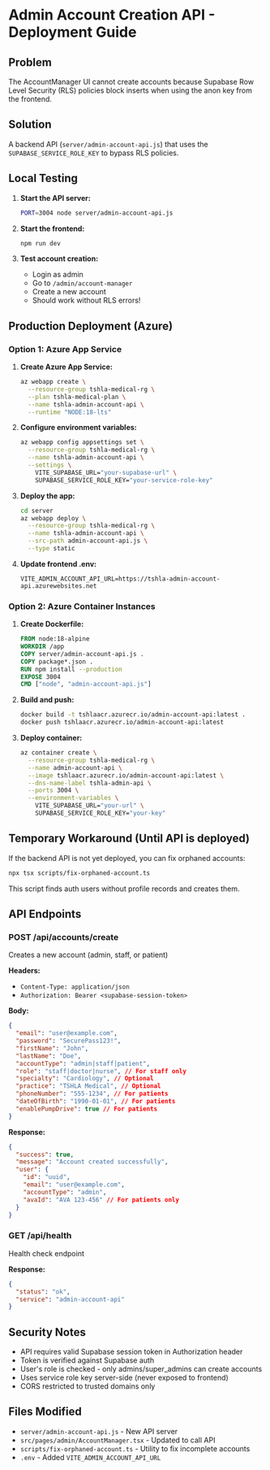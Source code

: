 # Admin Account Creation API - Deployment Guide

## Problem
The AccountManager UI cannot create accounts because Supabase Row Level Security (RLS) policies block inserts when using the anon key from the frontend.

## Solution
A backend API (`server/admin-account-api.js`) that uses the `SUPABASE_SERVICE_ROLE_KEY` to bypass RLS policies.

## Local Testing

1. **Start the API server:**
   ```bash
   PORT=3004 node server/admin-account-api.js
   ```

2. **Start the frontend:**
   ```bash
   npm run dev
   ```

3. **Test account creation:**
   - Login as admin
   - Go to `/admin/account-manager`
   - Create a new account
   - Should work without RLS errors!

## Production Deployment (Azure)

### Option 1: Azure App Service

1. **Create Azure App Service:**
   ```bash
   az webapp create \
     --resource-group tshla-medical-rg \
     --plan tshla-medical-plan \
     --name tshla-admin-account-api \
     --runtime "NODE:18-lts"
   ```

2. **Configure environment variables:**
   ```bash
   az webapp config appsettings set \
     --resource-group tshla-medical-rg \
     --name tshla-admin-account-api \
     --settings \
       VITE_SUPABASE_URL="your-supabase-url" \
       SUPABASE_SERVICE_ROLE_KEY="your-service-role-key"
   ```

3. **Deploy the app:**
   ```bash
   cd server
   az webapp deploy \
     --resource-group tshla-medical-rg \
     --name tshla-admin-account-api \
     --src-path admin-account-api.js \
     --type static
   ```

4. **Update frontend .env:**
   ```
   VITE_ADMIN_ACCOUNT_API_URL=https://tshla-admin-account-api.azurewebsites.net
   ```

### Option 2: Azure Container Instances

1. **Create Dockerfile:**
   ```dockerfile
   FROM node:18-alpine
   WORKDIR /app
   COPY server/admin-account-api.js .
   COPY package*.json .
   RUN npm install --production
   EXPOSE 3004
   CMD ["node", "admin-account-api.js"]
   ```

2. **Build and push:**
   ```bash
   docker build -t tshlaacr.azurecr.io/admin-account-api:latest .
   docker push tshlaacr.azurecr.io/admin-account-api:latest
   ```

3. **Deploy container:**
   ```bash
   az container create \
     --resource-group tshla-medical-rg \
     --name admin-account-api \
     --image tshlaacr.azurecr.io/admin-account-api:latest \
     --dns-name-label tshla-admin-api \
     --ports 3004 \
     --environment-variables \
       VITE_SUPABASE_URL="your-url" \
       SUPABASE_SERVICE_ROLE_KEY="your-key"
   ```

## Temporary Workaround (Until API is deployed)

If the backend API is not yet deployed, you can fix orphaned accounts:

```bash
npx tsx scripts/fix-orphaned-account.ts
```

This script finds auth users without profile records and creates them.

## API Endpoints

### POST /api/accounts/create
Creates a new account (admin, staff, or patient)

**Headers:**
- `Content-Type: application/json`
- `Authorization: Bearer <supabase-session-token>`

**Body:**
```json
{
  "email": "user@example.com",
  "password": "SecurePass123!",
  "firstName": "John",
  "lastName": "Doe",
  "accountType": "admin|staff|patient",
  "role": "staff|doctor|nurse", // For staff only
  "specialty": "Cardiology", // Optional
  "practice": "TSHLA Medical", // Optional
  "phoneNumber": "555-1234", // For patients
  "dateOfBirth": "1990-01-01", // For patients
  "enablePumpDrive": true // For patients
}
```

**Response:**
```json
{
  "success": true,
  "message": "Account created successfully",
  "user": {
    "id": "uuid",
    "email": "user@example.com",
    "accountType": "admin",
    "avaId": "AVA 123-456" // For patients only
  }
}
```

### GET /api/health
Health check endpoint

**Response:**
```json
{
  "status": "ok",
  "service": "admin-account-api"
}
```

## Security Notes

- API requires valid Supabase session token in Authorization header
- Token is verified against Supabase auth
- User's role is checked - only admins/super_admins can create accounts
- Uses service role key server-side (never exposed to frontend)
- CORS restricted to trusted domains only

## Files Modified

- `server/admin-account-api.js` - New API server
- `src/pages/admin/AccountManager.tsx` - Updated to call API
- `scripts/fix-orphaned-account.ts` - Utility to fix incomplete accounts
- `.env` - Added `VITE_ADMIN_ACCOUNT_API_URL`

